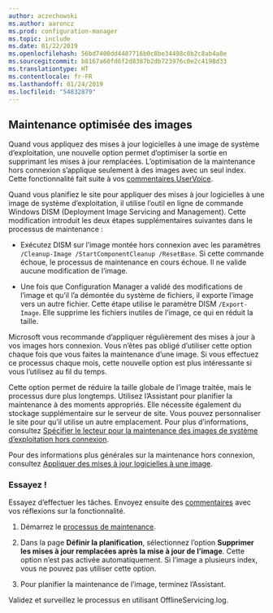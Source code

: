 ```yaml
---
author: aczechowski
ms.author: aaroncz
ms.prod: configuration-manager
ms.topic: include
ms.date: 01/22/2019
ms.openlocfilehash: 56bd7400dd4487716b0c8be34498c8b2c8ab4a8e
ms.sourcegitcommit: b8167a60fd6f2d8387b2db723976c0e2c4198d33
ms.translationtype: HT
ms.contentlocale: fr-FR
ms.lasthandoff: 01/24/2019
ms.locfileid: "54832879"
---
```

## <a name="bkmk_resetbase"></a> Maintenance optimisée des images
<!--3555951-->

Quand vous appliquez des mises à jour logicielles à une image de système d’exploitation, une nouvelle option permet d’optimiser la sortie en supprimant les mises à jour remplacées. L’optimisation de la maintenance hors connexion s’applique seulement à des images avec un seul index. Cette fonctionnalité fait suite à vos [commentaires UserVoice](https://configurationmanager.uservoice.com/forums/300492-ideas/suggestions/34230259-integrate-resetbase-and-wim-optimization-exportin). 

Quand vous planifiez le site pour appliquer des mises à jour logicielles à une image de système d’exploitation, il utilise l’outil en ligne de commande Windows DISM (Deployment Image Servicing and Management). Cette modification introduit les deux étapes supplémentaires suivantes dans le processus de maintenance :  

- Exécutez DISM sur l’image montée hors connexion avec les paramètres `/Cleanup-Image /StartComponentCleanup /ResetBase`. Si cette commande échoue, le processus de maintenance en cours échoue. Il ne valide aucune modification de l’image.  

-  Une fois que Configuration Manager a validé des modifications de l’image et qu’il l’a démontée du système de fichiers, il exporte l’image vers un autre fichier. Cette étape utilise le paramètre DISM `/Export-Image`. Elle supprime les fichiers inutiles de l’image, ce qui en réduit la taille.  

Microsoft vous recommande d’appliquer régulièrement des mises à jour à vos images hors connexion. Vous n’êtes pas obligé d’utiliser cette option chaque fois que vous faites la maintenance d’une image. Si vous effectuez ce processus chaque mois, cette nouvelle option est plus intéressante si vous l’utilisez au fil du temps. 

Cette option permet de réduire la taille globale de l’image traitée, mais le processus dure plus longtemps. Utilisez l’Assistant pour planifier la maintenance à des moments appropriés. Elle nécessite également du stockage supplémentaire sur le serveur de site. Vous pouvez personnaliser le site pour qu’il utilise un autre emplacement. Pour plus d’informations, consultez [Spécifier le lecteur pour la maintenance des images de système d’exploitation hors connexion](/sccm/osd/get-started/manage-operating-system-images#bkmk_servicing-drive). 

Pour des informations plus générales sur la maintenance hors connexion, consultez [Appliquer des mises à jour logicielles à une image](/sccm/osd/get-started/manage-operating-system-images#BKMK_OSImagesApplyUpdates). 


### <a name="try-it-out"></a>Essayez !

Essayez d’effectuer les tâches. Envoyez ensuite des [commentaires](/sccm/core/understand/find-help#product-feedback) avec vos réflexions sur la fonctionnalité.

1. Démarrez le [processus de maintenance](/sccm/osd/get-started/manage-operating-system-images#servicing-process).  

2. Dans la page **Définir la planification**, sélectionnez l’option **Supprimer les mises à jour remplacées après la mise à jour de l’image**. Cette option n’est pas activée automatiquement. Si l’image a plusieurs index, vous ne pouvez pas utiliser cette option.  

3. Pour planifier la maintenance de l’image, terminez l’Assistant.  

Validez et surveillez le processus en utilisant OfflineServicing.log. 

